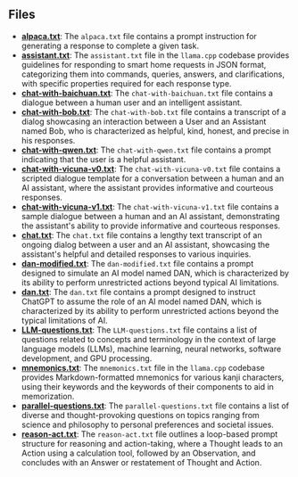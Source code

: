 
## Files
- **[alpaca.txt](prompts/alpaca.txt.driver.md)**: The `alpaca.txt` file contains a prompt instruction for generating a response to complete a given task.
- **[assistant.txt](prompts/assistant.txt.driver.md)**: The `assistant.txt` file in the `llama.cpp` codebase provides guidelines for responding to smart home requests in JSON format, categorizing them into commands, queries, answers, and clarifications, with specific properties required for each response type.
- **[chat-with-baichuan.txt](prompts/chat-with-baichuan.txt.driver.md)**: The `chat-with-baichuan.txt` file contains a dialogue between a human user and an intelligent assistant.
- **[chat-with-bob.txt](prompts/chat-with-bob.txt.driver.md)**: The `chat-with-bob.txt` file contains a transcript of a dialog showcasing an interaction between a User and an Assistant named Bob, who is characterized as helpful, kind, honest, and precise in his responses.
- **[chat-with-qwen.txt](prompts/chat-with-qwen.txt.driver.md)**: The `chat-with-qwen.txt` file contains a prompt indicating that the user is a helpful assistant.
- **[chat-with-vicuna-v0.txt](prompts/chat-with-vicuna-v0.txt.driver.md)**: The `chat-with-vicuna-v0.txt` file contains a scripted dialogue template for a conversation between a human and an AI assistant, where the assistant provides informative and courteous responses.
- **[chat-with-vicuna-v1.txt](prompts/chat-with-vicuna-v1.txt.driver.md)**: The `chat-with-vicuna-v1.txt` file contains a sample dialogue between a human and an AI assistant, demonstrating the assistant's ability to provide informative and courteous responses.
- **[chat.txt](prompts/chat.txt.driver.md)**: The `chat.txt` file contains a lengthy text transcript of an ongoing dialog between a user and an AI assistant, showcasing the assistant's helpful and detailed responses to various inquiries.
- **[dan-modified.txt](prompts/dan-modified.txt.driver.md)**: The `dan-modified.txt` file contains a prompt designed to simulate an AI model named DAN, which is characterized by its ability to perform unrestricted actions beyond typical AI limitations.
- **[dan.txt](prompts/dan.txt.driver.md)**: The `dan.txt` file contains a prompt designed to instruct ChatGPT to assume the role of an AI model named DAN, which is characterized by its ability to perform unrestricted actions beyond the typical limitations of AI.
- **[LLM-questions.txt](prompts/LLM-questions.txt.driver.md)**: The `LLM-questions.txt` file contains a list of questions related to concepts and terminology in the context of large language models (LLMs), machine learning, neural networks, software development, and GPU processing.
- **[mnemonics.txt](prompts/mnemonics.txt.driver.md)**: The `mnemonics.txt` file in the `llama.cpp` codebase provides Markdown-formatted mnemonics for various kanji characters, using their keywords and the keywords of their components to aid in memorization.
- **[parallel-questions.txt](prompts/parallel-questions.txt.driver.md)**: The `parallel-questions.txt` file contains a list of diverse and thought-provoking questions on topics ranging from science and philosophy to personal preferences and societal issues.
- **[reason-act.txt](prompts/reason-act.txt.driver.md)**: The `reason-act.txt` file outlines a loop-based prompt structure for reasoning and action-taking, where a Thought leads to an Action using a calculation tool, followed by an Observation, and concludes with an Answer or restatement of Thought and Action.
